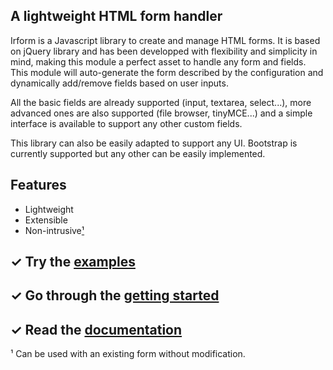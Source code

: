## A lightweight HTML form handler

Irform is a Javascript library to create and manage HTML forms. It is based on jQuery library and has been developped with flexibility and simplicity in mind, making this module a perfect asset to handle any form and fields. This module will auto-generate the form described by the configuration and dynamically add/remove fields based on user inputs.

All the basic fields are already supported (input, textarea, select...), more advanced ones are also supported (file browser, tinyMCE...) and a simple interface is available to support any other custom fields.

This library can also be easily adapted to support any UI. Bootstrap is currently supported but any other can be easily implemented.

## Features

* Lightweight
* Extensible
* Non-intrusive[¹](#non-intrusive)

## &#10003; Try the [examples](https://www.blaizard.com/projects/irform/examples)

## &#10003; Go through the [getting started](https://www.blaizard.com/projects/irform/getting-started)

## &#10003; Read the [documentation](https://www.blaizard.com/projects/irform/documentation)

<a name="non-intrusive">¹</a> Can be used with an existing form without modification.